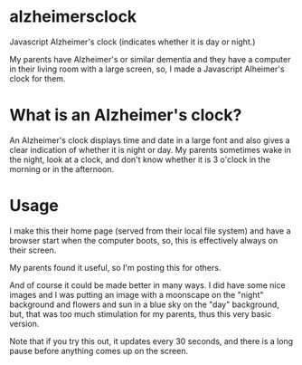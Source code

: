 # alzheimersclock
Javascript Alzheimer's clock (indicates whether it is day or night.)

My parents have Alzheimer's or similar dementia and they have a computer in their living room with a large screen, so, I made a Javascript Alheimer's clock for them.

# What is an Alzheimer's clock?
An Alzheimer's clock displays time and date in a large font and also gives a clear indication of whether it is night or day. My parents sometimes wake in the night, look at a clock, and don't know whether it is 3 o'clock in the morning or in the afternoon. 

# Usage
I make this their home page (served from their local file system) and have a browser start when the computer boots, so, this is effectively always on their screen.

My parents found it useful, so I'm posting this for others.

And of course it could be made better in many ways. I did have some nice images and I was putting an image with a moonscape on the "night" background and flowers and sun in a blue sky on the "day" background, but, that was too much stimulation for my parents, thus this very basic version.

Note that if you try this out, it updates every 30 seconds, and there is a long pause before anything comes up on the screen.
